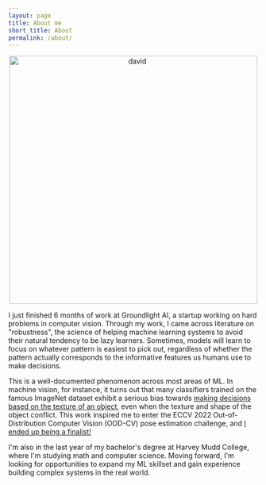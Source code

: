 ```yaml
---
layout: page
title: About me
short_title: About
permalink: /about/
---
```

<center>
<img src="../assets/hikingprofile.jpg" alt="david" height="500">
</center>

I just finished 6 months of work at Groundlight AI, a startup working on hard problems in computer vision. 
Through my work, I came across literature on "robustness", the science of helping machine learning systems to avoid
their natural tendency to be lazy learners. Sometimes, models will learn to focus on whatever pattern is easiest to pick out,
regardless of whether the pattern actually corresponds to the informative features us humans use to make decisions.

This is a well-documented phenomenon across most areas of ML. In machine vision, for instance, it turns out that many classifiers trained on the famous ImageNet dataset exhibit a serious bias towards [making decisions based on the texture of an object](https://arxiv.org/pdf/1811.12231.pdf), 
even when the texture and shape of the object conflict. This work inspired me to enter the ECCV 2022 Out-of-Distribution Computer Vision
(OOD-CV) pose estimation challenge, and [I ended up being a finalist!](https://codalab.lisn.upsaclay.fr/competitions/6783#results)

I'm also in the last year of my bachelor's degree at Harvey Mudd College, where I'm studying math and computer science. Moving forward, 
I'm looking for opportunities to expand my ML skillset and gain experience building complex systems in the real world. 
